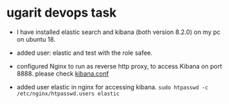 # ugarit devops task 

* I have installed elastic search and kibana (both version 8.2.0) on my pc on ubuntu 18. 

* added user: elastic and test with the role safee.  

* configured Nginx to run as reverse http proxy, to access Kibana on port 8888. please check [kibana.conf](https://github.com/Dina-Adel-1302/ugarit/blob/bcc2c511da375c5369da3624a208a5e2149af4dc/kibana.conf)
       
* added user elastic in nginx for accessing kibana. 
         ```
          sudo htpasswd -c /etc/nginx/htpasswd.users elastic
         ```
